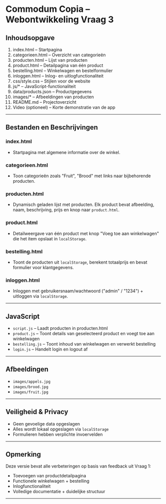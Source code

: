 # Commodum Copia – Webontwikkeling Vraag 3

## Inhoudsopgave

1. index.html – Startpagina  
2. categorieen.html – Overzicht van categorieën  
3. producten.html – Lijst van producten  
4. product.html – Detailpagina van één product  
5. bestelling.html – Winkelwagen en bestelformulier  
6. inloggen.html – Inlog- en uitlogfunctionaliteit  
7. css/style.css – Stijlen voor de website  
8. js/* – JavaScript-functionaliteit  
9. data/products.json – Productgegevens  
10. images/* – Afbeeldingen van producten  
11. README.md – Projectoverzicht  
12. Video (optioneel) – Korte demonstratie van de app

---

## Bestanden en Beschrijvingen

### index.html  
- Startpagina met algemene informatie over de winkel.

### categorieen.html  
- Toon categorieën zoals "Fruit", "Brood" met links naar bijbehorende producten.

### producten.html  
- Dynamisch geladen lijst met producten. Elk product bevat afbeelding, naam, beschrijving, prijs en knop naar `product.html`.

### product.html  
- Detailweergave van één product met knop "Voeg toe aan winkelwagen" die het item opslaat in `localStorage`.

### bestelling.html  
- Toont de producten uit `localStorage`, berekent totaalprijs en bevat formulier voor klantgegevens.

### inloggen.html  
- Inloggen met gebruikersnaam/wachtwoord ("admin" / "1234") + uitloggen via `localStorage`.

---

## JavaScript

- `script.js` – Laadt producten in producten.html  
- `product.js` – Toont details van geselecteerd product en voegt toe aan winkelwagen  
- `bestelling.js` – Toont inhoud van winkelwagen en verwerkt bestelling  
- `login.js` – Handelt login en logout af

---

## Afbeeldingen

- `images/appels.jpg`  
- `images/brood.jpg`  
- `images/fruit.jpg`

---

## Veiligheid & Privacy

- Geen gevoelige data opgeslagen
- Alles wordt lokaal opgeslagen via `localStorage`
- Formulieren hebben verplichte invoervelden

---

## Opmerking

Deze versie bevat alle verbeteringen op basis van feedback uit Vraag 1:
- Toevoegen van productdetailpagina
- Functionele winkelwagen + bestelling
- Inlogfunctionaliteit
- Volledige documentatie + duidelijke structuur

---

